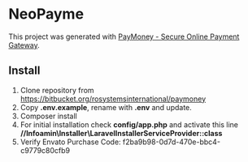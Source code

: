 # NeoPayme

This project was generated with [PayMoney - Secure Online Payment Gateway](https://codecanyon.net/item/paymoney-secure-online-payment-gateway/22341650).

## Install


1. Clone repository from https://bitbucket.org/rosystemsinternational/paymoney
2. Copy **.env.example**, rename with **.env** and update.
3. Composer install
4. For initial installation check **config/app.php** and activate this line
**//Infoamin\Installer\LaravelInstallerServiceProvider::class**
4. Verify Envato Purchase Code: f2ba9b98-0d7d-470e-bbc4-c9779c80cfb9

